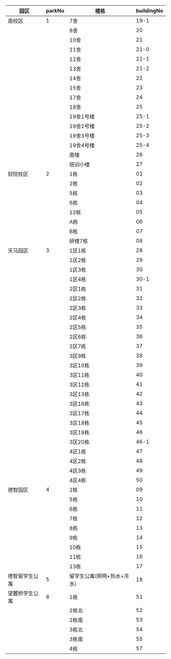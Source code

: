 | 园区 | parkNo | 楼栋 | buildingNo |
|------|------|------|------|
| 南校区 | 1 | 7舍 | 19-1 |
|      |      | 8舍 | 20 |
|      |      | 10舍 | 21 |
|      |      | 11舍 | 21-0 |
|      |      | 12舍 | 21-1 |
|      |      | 13舍 | 21-2 |
|      |      | 14舍 | 22 |
|      |      | 15舍 | 23 |
|      |      | 17舍 | 24 |
|      |      | 18舍 | 25 |
|      |      | 19舍1号楼 | 25-1 |
|      |      | 19舍2号楼 | 25-2 |
|      |      | 19舍3号楼 | 25-3 |
|      |      | 19舍4号楼 | 25-4 |
|      |      | 南楼 | 26 |
|      |      | 培训小楼 | 27 |
| 财院校区 | 2 | 1栋 | 01 |
|      |      | 2栋 | 02 |
|      |      | 5栋 | 03 |
|      |      | 6栋 | 04 |
|      |      | 12栋 | 05 |
|      |      | A栋 | 06 |
|      |      | B栋 | 07 |
|      |      | 研楼7栋 | 08 |
| 天马园区 | 3 | 1区1栋 | 28 |
|      |      | 1区2栋 | 29 |
|      |      | 1区3栋 | 30 |
|      |      | 1区4栋 | 30-1 |
|      |      | 2区1栋 | 31 |
|      |      | 2区2栋 | 32 |
|      |      | 2区3栋 | 33 |
|      |      | 2区4栋 | 34 |
|      |      | 2区5栋 | 35 |
|      |      | 2区6栋 | 36 |
|      |      | 2区7栋 | 37 |
|      |      | 3区9栋 | 38 |
|      |      | 3区10栋 | 39 |
|      |      | 3区11栋 | 40 |
|      |      | 3区12栋 | 41 |
|      |      | 3区13栋 | 42 |
|      |      | 3区16栋 | 43 |
|      |      | 3区17栋 | 44 |
|      |      | 3区18栋 | 45 |
|      |      | 3区19栋 | 46 |
|      |      | 3区20栋 | 46-1 |
|      |      | 4区1栋 | 47 |
|      |      | 4区2栋 | 48 |
|      |      | 4区3栋 | 49 |
|      |      | 4区4栋 | 50 |
| 德智园区 | 4 | 2栋 | 09 |
|      |      | 5栋 | 10 |
|      |      | 6栋 | 11 |
|      |      | 7栋 | 12 |
|      |      | 8栋 | 13 |
|      |      | 9栋 | 14 |
|      |      | 10栋 | 15 |
|      |      | 11栋 | 16 |
|      |      | 13栋 | 17 |
| 德智留学生公寓 | 5 | 留学生公寓(照明+热水+冷水) | 18 |
| 望麓桥学生公寓 | 6 | 1栋 | 51 |
|      |      | 2栋北 | 52 |
|      |      | 2栋南 | 53 |
|      |      | 3栋北 | 54 |
|      |      | 3栋南 | 55 |
|      |      | 4栋 | 57 |
